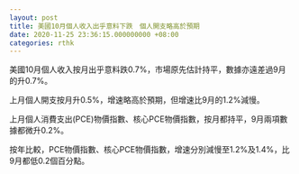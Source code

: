 ```yaml
---
layout: post
title: 美國10月個人收入出乎意料下跌　個人開支略高於預期
date: 2020-11-25 23:36:15.000000000 +08:00
categories: rthk
---
```


美國10月個人收入按月出乎意料跌0.7%，市場原先估計持平，數據亦遠差過9月的升0.7%。

上月個人開支按月升0.5%，增速略高於預期，但增速比9月的1.2%減慢。

上月個人消費支出(PCE)物價指數、核心PCE物價指數，按月都持平，9月兩項數據都微升0.2%。

按年比較，PCE物價指數、核心PCE物價指數，增速分別減慢至1.2%及1.4%，比9月都低0.2個百分點。
